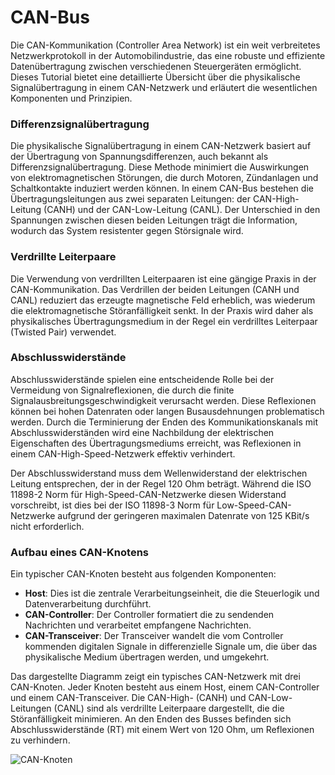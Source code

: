 # CAN-Bus

Die CAN-Kommunikation (Controller Area Network) ist ein weit verbreitetes Netzwerkprotokoll in der Automobilindustrie, das eine robuste und effiziente Datenübertragung zwischen verschiedenen Steuergeräten ermöglicht. Dieses Tutorial bietet eine detaillierte Übersicht über die physikalische Signalübertragung in einem CAN-Netzwerk und erläutert die wesentlichen Komponenten und Prinzipien.

### Differenzsignalübertragung

Die physikalische Signalübertragung in einem CAN-Netzwerk basiert auf der Übertragung von Spannungsdifferenzen, auch bekannt als Differenzsignalübertragung. Diese Methode minimiert die Auswirkungen von elektromagnetischen Störungen, die durch Motoren, Zündanlagen und Schaltkontakte induziert werden können. In einem CAN-Bus bestehen die Übertragungsleitungen aus zwei separaten Leitungen: der CAN-High-Leitung (CANH) und der CAN-Low-Leitung (CANL). Der Unterschied in den Spannungen zwischen diesen beiden Leitungen trägt die Information, wodurch das System resistenter gegen Störsignale wird.

### Verdrillte Leiterpaare

Die Verwendung von verdrillten Leiterpaaren ist eine gängige Praxis in der CAN-Kommunikation. Das Verdrillen der beiden Leitungen (CANH und CANL) reduziert das erzeugte magnetische Feld erheblich, was wiederum die elektromagnetische Störanfälligkeit senkt. In der Praxis wird daher als physikalisches Übertragungsmedium in der Regel ein verdrilltes Leiterpaar (Twisted Pair) verwendet.

### Abschlusswiderstände

Abschlusswiderstände spielen eine entscheidende Rolle bei der Vermeidung von Signalreflexionen, die durch die finite Signalausbreitungsgeschwindigkeit verursacht werden. Diese Reflexionen können bei hohen Datenraten oder langen Busausdehnungen problematisch werden. Durch die Terminierung der Enden des Kommunikationskanals mit Abschlusswiderständen wird eine Nachbildung der elektrischen Eigenschaften des Übertragungsmediums erreicht, was Reflexionen in einem CAN-High-Speed-Netzwerk effektiv verhindert.

Der Abschlusswiderstand muss dem Wellenwiderstand der elektrischen Leitung entsprechen, der in der Regel 120 Ohm beträgt. Während die ISO 11898-2 Norm für High-Speed-CAN-Netzwerke diesen Widerstand vorschreibt, ist dies bei der ISO 11898-3 Norm für Low-Speed-CAN-Netzwerke aufgrund der geringeren maximalen Datenrate von 125 KBit/s nicht erforderlich.

### Aufbau eines CAN-Knotens

Ein typischer CAN-Knoten besteht aus folgenden Komponenten:

- **Host**: Dies ist die zentrale Verarbeitungseinheit, die die Steuerlogik und Datenverarbeitung durchführt.
- **CAN-Controller**: Der Controller formatiert die zu sendenden Nachrichten und verarbeitet empfangene Nachrichten.
- **CAN-Transceiver**: Der Transceiver wandelt die vom Controller kommenden digitalen Signale in differenzielle Signale um, die über das physikalische Medium übertragen werden, und umgekehrt.

Das dargestellte Diagramm zeigt ein typisches CAN-Netzwerk mit drei CAN-Knoten. Jeder Knoten besteht aus einem Host, einem CAN-Controller und einem CAN-Transceiver. Die CAN-High- (CANH) und CAN-Low-Leitungen (CANL) sind als verdrillte Leiterpaare dargestellt, die die Störanfälligkeit minimieren. An den Enden des Busses befinden sich Abschlusswiderstände (RT) mit einem Wert von 120 Ohm, um Reflexionen zu verhindern.

![CAN-Knoten](/img/can/1712019030667.png)

